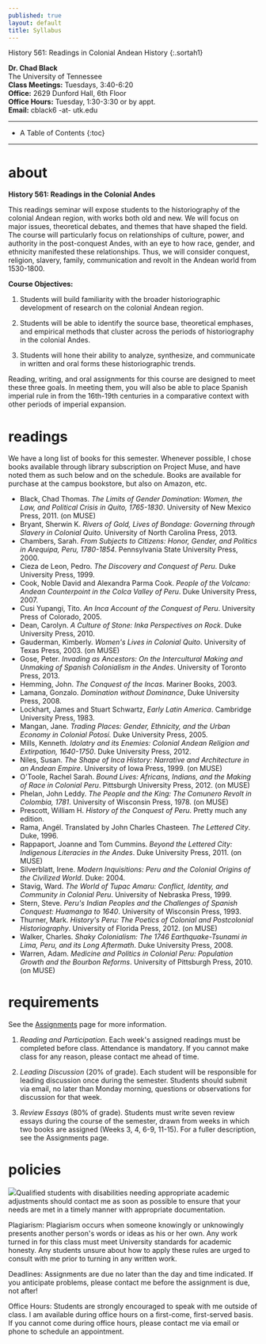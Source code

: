 ```yaml
---
published: true
layout: default 
title: Syllabus
---
```



History 561: Readings in Colonial Andean History
{:.sortah1}

**Dr. Chad Black**   
The University of Tennessee  
**Class Meetings:** Tuesdays, 3:40-6:20  
**Office:** 2629 Dunford Hall, 6th Floor  
**Office Hours:** Tuesday, 1:30-3:30 or by appt.   
**Email:** cblack6 -at- utk.edu   

---

*  A Table of Contents
{:toc}

---

# about  
**History 561: Readings in the Colonial Andes**  

This readings seminar will expose students to the historiography of the colonial Andean region, with works both old and new. We will focus on major issues, theoretical debates, and themes that have shaped the field. The course will particularly focus on relationships of culture, power, and authority in the post-conquest Andes, with an eye to how race, gender, and ethnicity manifested these relationships. Thus, we will consider conquest, religion, slavery, family, communication and revolt in the Andean world from 1530-1800.

**Course Objectives:**  

1.  Students will build familiarity with the broader historiographic development of research on the colonial Andean region. 

2. Students will be able to identify the source base, theoretical emphases, and empirical methods that cluster across the periods of historiography in the colonial Andes.  

3. Students will hone their ability to analyze, synthesize, and communicate in written and oral forms these historiographic trends.  

Reading, writing, and oral assignments for this course are designed to meet these three goals. In meeting them, you will also be able to place Spanish imperial rule in from the 16th-19th centuries in a comparative context with other periods of imperial expansion.  

# readings

We have a long list of books for this semester. Whenever possible, I chose books available through library subscription on Project Muse, and have noted them as such below and on the schedule. Books are available for purchase at the campus bookstore, but also on Amazon, etc.  

*  Black, Chad Thomas. *The Limits of Gender Domination: Women, the Law, and Political Crisis in Quito, 1765-1830*. University of New Mexico Press, 2011. (on MUSE)
*  Bryant, Sherwin K. *Rivers of Gold, Lives of Bondage: Governing through Slavery in Colonial Quito*. University of North Carolina Press, 2013.
*  Chambers, Sarah. *From Subjects to Citizens: Honor, Gender, and Politics in Arequipa, Peru, 1780-1854*. Pennsylvania State University Press, 2000.
*  Cieza de Leon, Pedro. *The Discovery and Conquest of Peru*. Duke University Press, 1999.
*  Cook, Noble David and Alexandra Parma Cook. *People of the Volcano: Andean Counterpoint in the Colca Valley of Peru*. Duke University Press, 2007.
*  Cusi Yupangi, Tito. *An Inca Account of the Conquest of Peru*. University Press of Colorado, 2005.
*  Dean, Carolyn. *A Culture of Stone: Inka Perspectives on Rock*. Duke University Press, 2010.
*  Gauderman, Kimberly. *Women's Lives in Colonial Quito*. University of Texas Press, 2003. (on MUSE)
*  Gose, Peter. *Invading as Ancestors: On the Intercultural Making and Unmaking of Spanish Colonialism in the Andes*. University of Toronto Press, 2013.
*  Hemming, John. *The Conquest of the Incas*. Mariner Books, 2003.
*  Lamana, Gonzalo. *Domination without Dominance*, Duke University Press, 2008.
*  Lockhart, James and Stuart Schwartz, *Early Latin America*. Cambridge University Press, 1983. 
*  Mangan, Jane. *Trading Places: Gender, Ethnicity, and the Urban Economy in Colonial Potosí.* Duke University Press, 2005.
*  Mills, Kenneth. *Idolatry and its Enemies: Colonial Andean Religion and Extirpation, 1640-1750*. Duke University Press, 2012.
*  Niles, Susan. *The Shape of Inca History: Narrative and Architecture in an Andean Empire*. University of Iowa Press, 1999. (on MUSE)
*  O'Toole, Rachel Sarah. *Bound Lives: Africans, Indians, and the Making of Race in Colonial Peru*. Pittsburgh University Press, 2012. (on MUSE)
*  Phelan, John Leddy. *The People and the King: The Comunero Revolt in Colombia, 1781*. University of Wisconsin Press, 1978. (on MUSE)
*  Prescott, William H. *History of the Conquest of Peru*. Pretty much any edition. 
*  Rama, Angél. Translated by John Charles Chasteen. *The Lettered City*. Duke, 1996.
*  Rappaport, Joanne and Tom Cummins. *Beyond the Lettered City: Indigenous Literacies in the Andes*. Duke University Press, 2011. (on MUSE)
*  Silverblatt, Irene. *Modern Inquisitions: Peru and the Colonial Origins of the Civilized World*. Duke: 2004. 
*  Stavig, Ward. *The World of Tupac Amaru: Conflict, Identity, and Community in Colonial Peru*. University of Nebraska Press, 1999. 
*  Stern, Steve. *Peru's Indian Peoples and the Challenges of Spanish Conquest: Huamanga to 1640*. University of Wisconsin Press, 1993.
*  Thurner, Mark. *History's Peru: The Poetics of Colonial and Postcolonial Historiography*. University of Florida Press, 2012. (on MUSE)
*  Walker, Charles. *Shaky Colonialism: The 1746 Earthquake-Tsunami in Lima, Peru, and its Long Aftermath*. Duke University Press, 2008.
*  Warren, Adam. *Medicine and Politics in Colonial Peru: Population Growth and the Bourbon Reforms*. University of Pittsburgh Press, 2010. (on MUSE)



# requirements

See the [Assignments](http://colonialandes.chadblack.net/info/assignments) page for more information.

1. *Reading and Participation*. Each week's assigned readings must be completed before class. Attendance is mandatory. If you cannot make class for any reason, please contact me ahead of time.  

2. *Leading Discussion* (20% of grade). Each student will be responsible for leading discussion once during the semester. Students should submit via email, no later than Monday morning, questions or observations for discussion for that week. 

3. *Review Essays* (80% of grade). Students must write seven review essays during the course of the semester, drawn from weeks in which two books are assigned (Weeks 3, 4, 6-9, 11-15). For a fuller description, see the Assignments page.  

# policies  

![](http://chadblack.net/511S2012/media/images/disability.png)Qualified students with disabilities needing appropriate academic adjustments should contact me as soon as possible to ensure that your needs are met in a timely manner with appropriate documentation.

Plagiarism: Plagiarism occurs when someone knowingly or unknowingly presents another person's words or ideas as his or her own. Any work turned in for this class must meet University standards for academic honesty. Any students unsure about how to apply these rules are urged to consult with me prior to turning in any written work.

Deadlines: Assignments are due no later than the day and time indicated. If you anticipate problems, please contact me before the assignment is due, not after!

Office Hours: Students are strongly encouraged to speak with me outside of class. I am available during office hours on a first-come, first-served basis. If you cannot come during office hours, please contact me via email or phone to schedule an appointment.
